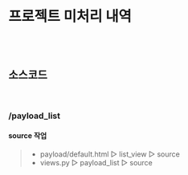 # 프로젝트 미처리 내역
</br></br>

## 소스코드
</br>

### /payload_list
#### source 작업
> * payload/default.html ▷ list_view ▷ source
> * views.py ▷ payload_list ▷ source


